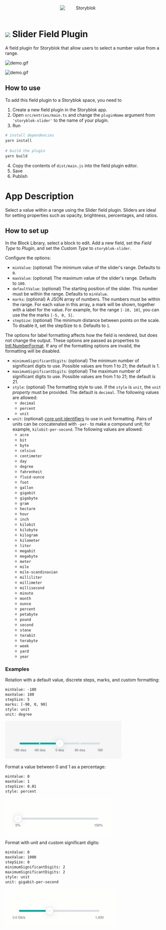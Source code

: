 <p style="text-align: center">
  <a href="https://www.storyblok.com/" rel="noopener">
 <img width=150px src="https://a.storyblok.com/f/51376/3856x824/fea44d52a9/colored-full.png" alt="Storyblok" style="display:inline-block;margin:20px;"></a>
</p>

<h1>
<img src="assets/icon.svg" height="26px">
Slider Field Plugin
</h1>

A field plugin for Storyblok that allow users to select a number value from a range.

![demo.gif](assets/screenshot.png)

![demo.gif](docs/demo.gif)

## How to use

To add this field plugin to a Storyblok space, you need to

1. Create a new field plugin in the Storyblok app.
2. Open `src/entries/main.ts` and change the `pluginName` argument from `'storyblok-slider'` to the name of your plugin.
3. Run

```bash
# install dependencies
yarn install

# build the plugin
yarn build
```

4. Copy the contents of `dist/main.js` into the field plugin editor.
5. Save
6. Publish

# App Description

Select a value within a range using the Slider field plugin. Sliders are ideal for setting properties such as opacity, brightness, percentages, and ratios.

## How to set up

In the Block Library, select a block to edit. Add a new field, set the _Field Type_ to _Plugin_, and set the _Custom Type_ to `storyblok-slider`.

Configure the options:

* `minValue`: (optional) The minimum value of the slider's range. Defaults to `0`.
* `maxValue`: (optional) The maximum value of the slider's range. Defaults to `100`.
* `defaultValue`: (optional) The starting position of the slider. This number must be within the range. Defaults to `minValue`.
* `marks`: (optional) A JSON array of numbers. The numbers must be within the range. For each value in this array, a mark will be shown, together with a label for the value. For example, for the range `[-10, 10]`, you can use the the marks `[-5, 0, 5]`.
* `stepSize`: (optional) The minimum distance between points on the scale. To disable it, set the stepSize to `0`. Defaults to `1`.

The options for label formatting affects how the field is rendered, but does not change the output. These options are passed as properties to [Intl.NumberFormat](https://developer.mozilla.org/en-US/docs/Web/JavaScript/Reference/Global_Objects/Intl/NumberFormat/NumberFormat#syntax). If any of the formatting options are invalid, the formatting will be disabled. 

* `minimumSignificantDigits`: (optional) The minimum number of significant digits to use. Possible values are from 1 to 21; the default is 1.
* `maximumSignificantDigits`: (optional) The maximum number of significant digits to use. Possible values are from 1 to 21; the default is 21.
* `style`: (optional) The formatting style to use. If the `style` is `unit`, the `unit` _property_ must be provided. The default is `decimal`.  The following values are allowed:
  * `decimal`
  * `percent`
  * `unit` 
* `unit`: (optional) [core unit identifiers](https://unicode.org/reports/tr35/tr35-general.html#Unit_Elements) to use in unit formatting. Pairs of units can be concatenated with `-per-` to make a compound unit; for example, `kilobit-per-second`. The following values are allowed:
  * `acre`
  * `bit`
  * `byte`
  * `celsius`
  * `centimeter`
  * `day`
  * `degree`
  * `fahrenheit`
  * `fluid-ounce`
  * `foot`
  * `gallon`
  * `gigabit`
  * `gigabyte`
  * `gram`
  * `hectare`
  * `hour`
  * `inch`
  * `kilobit`
  * `kilobyte`
  * `kilogram`
  * `kilometer`
  * `liter`
  * `megabit`
  * `megabyte`
  * `meter`
  * `mile`
  * `mile-scandinavian`
  * `milliliter`
  * `millimeter`
  * `millisecond`
  * `minute`
  * `month`
  * `ounce`
  * `percent`
  * `petabyte`
  * `pound`
  * `second`
  * `stone`
  * `terabit`
  * `terabyte`
  * `week`
  * `yard`
  * `year`

### Examples

Rotation with a default value, discrete steps, marks, and custom formatting:

```
minValue: -180
maxValue: 180
stepSize: 5
marks: [-90, 0, 90]
style: unit
unit: degree
```

![rotation.gif](docs%2Frotation.gif)


Format a value between 0 and 1 as a percentage:

```
minValue: 0
maxValue: 1
stepSize: 0.01
style: percent
```

![percent.gif](docs%2Fpercent.gif)


Format with unit and custom significant digits:

```
minValue: 0
maxValue: 1000
stepSize: 0
minimumSignificantDigits: 2
maximumSignificantDigits: 2
style: unit
unit: gigabit-per-second
```

![gigabit-per-second.gif](docs%2Fgigabit-per-second.gif)